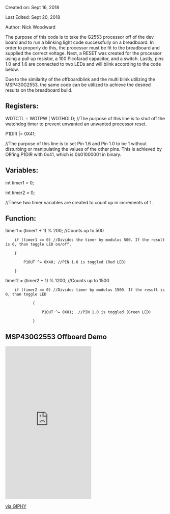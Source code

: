 

Created on: Sept 16, 2018

Last Edited: Sept 20, 2018

Author: Nick Woodward

The purpose of this code is to take the G2553 processor off of the dev board and to run a blinking light code successfully on a breadboard. In order to properly do this, the processor must be fit to the breadboard and supplied the correct voltage. Next, a RESET was created for the processor using a pull up resistor, a 100 Picofarad capacitor, and a switch. Lastly, pins 1.0 and 1.6 are connected to two LEDs and will blink according to the code below. 

Due to the similarity of the offboardblink and the multi blink utilizing the MSP430G2553, the same code can be utilized to achieve the desired results on the breadboard build. 

## Registers:

WDTCTL = WDTPW | WDTHOLD;
//The purpose of this line is to shut off the watchdog timer to prevent unwanted an unwanted processor reset.

P1DIR |= 0X41; 

//The purpose of this line is to set Pin 1.6 and Pin 1.0 to be 1 without disturbing or manipulating the values of the other pins. This is achieved by OR'ing P1DIR with 0x41, which is 0b01000001 in binary. 


## Variables: 

int timer1 = 0;

int timer2 = 0;

//These two timer variables are created to count up in increments of 1.

## Function:

timer1 = (timer1 + 1) % 200; //Counts up to 500

        if (timer1 == 0) //Divides the timer by modulus 500. If the result is 0, than toggle LED on/off. 
        
        {
        
            P1OUT ^= 0X40; //PIN 1.6 is toggled (Red LED)
            
        }
        
timer2 = (timer2 + 1) % 1200; //Counts up to 1500

        if (timer2 == 0) //Divides timer by modulus 1500. If the result is 0, than toggle LED
        
                {
                
                    P1OUT ^= 0X01;  //PIN 1.0 is toggled (Green LED)
                    
                }

## MSP430G2553 Offboard Demo

<iframe src="https://giphy.com/embed/1zkHFecuct7DjzUiU9" width="270" height="480" frameBorder="0" class="giphy-embed" allowFullScreen></iframe><p><a href="https://giphy.com/gifs/1zkHFecuct7DjzUiU9">via GIPHY</a></p>


